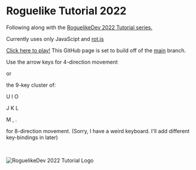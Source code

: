 # Roguelike Tutorial 2022

Following along with the [RoguelikeDev 2022 Tutorial series.](https://old.reddit.com/r/roguelikedev/wiki/python_tutorial_series)

Currently uses only JavaScipt and [rot.js](https://ondras.github.io/rot.js/hp/)

[Click here to play!](https://jsantilli.github.io/Roguelike-Tutorial/) This GitHub page is set to build off of the [main](https://github.com/JSantilli/Roguelike-Tutorial/tree/main) branch.

Use the arrow keys for 4-direction movement

or 

the 9-key cluster of:

U I O

J K L

M , .

for 8-direction movement. (Sorry, I have a weird keyboard. I'll add different key-bindings in later)

<br>

![RoguelikeDev 2022 Tutorial Logo](https://i.imgur.com/FzwmyyE.png)
